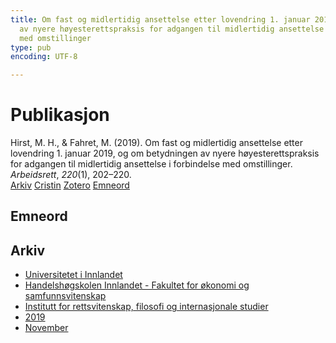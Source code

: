 ```yaml
---
title: Om fast og midlertidig ansettelse etter lovendring 1. januar 2019, og om betydningen
  av nyere høyesterettspraksis for adgangen til midlertidig ansettelse i forbindelse
  med omstillinger
type: pub
encoding: UTF-8

---
```

<h1>Publikasjon</h1>
<article id="csl-bib-container-5ANI3NBF" class="csl-bib-container">
  <div class="csl-bib-body"> <div class="csl-entry">Hirst, M. H., &#38; Fahret, M. (2019). Om fast og midlertidig ansettelse etter lovendring 1. januar 2019, og om betydningen av nyere høyesterettspraksis for adgangen til midlertidig ansettelse i forbindelse med omstillinger. <i>Arbeidsrett</i>, <i>220</i>(1), 202–220.</div> </div>
  <div class="csl-bib-buttons">
    <a href="#taxonomy-article-5ANI3NBF" alt="archive" class="csl-bib-button">Arkiv</a>
    <a href="https://app.cristin.no/results/show.jsf?id=1750377" alt="Cristin" class="csl-bib-button">Cristin</a>
    <a href="http://zotero.org/groups/5881554/items/5ANI3NBF" alt="Zotero" class="csl-bib-button">Zotero</a>
    <a href="#keywords-article-5ANI3NBF" alt="keywords" class="csl-bib-button">Emneord</a>
  </div>
  <div id="csl-bib-meta-container-5ANI3NBF"></div>
</article>
<div id="csl-bib-meta-5ANI3NBF" class="csl-bib-meta">
  <article id="keywords-article-5ANI3NBF" class="keywords-article">
    <h1>Emneord</h1>
    
  </article>
  <article id="taxonomy-article-5ANI3NBF" class="taxonomy-article">
    <h1>Arkiv</h1>
    <ul>
      <li>
        <a href="/nn/archive/?key=3DCRN523">Universitetet i Innlandet</a>
      </li>
      <li>
        <a href="/nn/archive/?key=DU8Q9LN9">Handelshøgskolen Innlandet - Fakultet for økonomi og samfunnsvitenskap</a>
      </li>
      <li>
        <a href="/nn/archive/?key=ITYAG68H">Institutt for rettsvitenskap, filosofi og internasjonale studier</a>
      </li>
      <li>
        <a href="/nn/archive/?key=R9ZTQLVS">2019</a>
      </li>
      <li>
        <a href="/nn/archive/?key=SPDXU7NJ">November</a>
      </li>
    </ul>
  </article>
</div>
